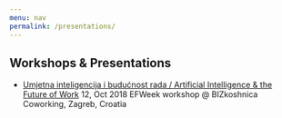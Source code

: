 ```yaml
---
menu: nav
permalink: /presentations/
---
```


## Workshops & Presentations

- [Umjetna inteligencija i budućnost rada / Artificial Intelligence & the Future of Work](prez/20181012-ai-zg) 12, Oct 2018 EFWeek workshop @ BIZkoshnica Coworking, Zagreb, Croatia
